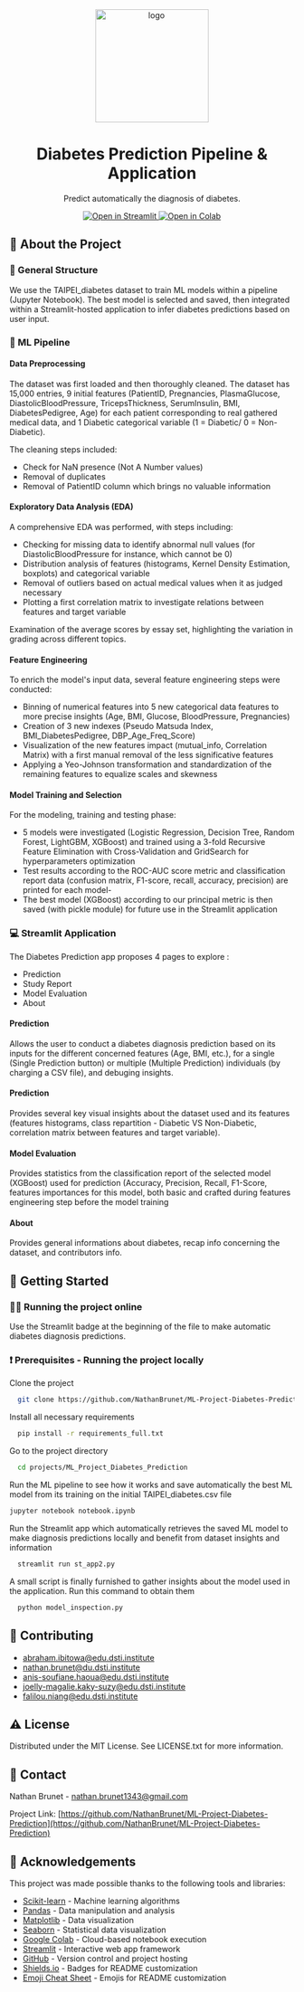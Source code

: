 <div align="center">

  <img src="https://zupimages.net/up/25/13/rkqb.png" alt="logo" width="200" height="auto" />
  <h1>Diabetes Prediction Pipeline & Application</h1>
  
  <p>
    Predict automatically the diagnosis of diabetes. 
  </p>
  
<!-- Badges -->
<p>
  <a href="https://ml-project-diabetes-prediction-au8e37mgywogwtu4bqgymv.streamlit.app/">
    <img src="https://static.streamlit.io/badges/streamlit_badge_black_white.svg" alt="Open in Streamlit" />
  </a>
  <a href="https://colab.research.google.com/github/NathanBrunet/ML-Project-Diabetes-Prediction/blob/main/DiabetesPrediction.ipynb">
    <img src="https://colab.research.google.com/assets/colab-badge.svg" alt="Open in Colab" />
  </a>
</p>
  </div>

<!-- About the Project -->
## :star2: About the Project

<!-- Features -->
### :dart: General Structure

We use the TAIPEI_diabetes dataset to train ML models within a pipeline (Jupyter Notebook). 
The best model is selected and saved, then integrated within a Streamlit-hosted application to infer diabetes predictions based on user input.

### :robot: ML Pipeline 

#### Data Preprocessing

The dataset was first loaded and then thoroughly cleaned. 
The dataset has 15,000 entries, 9 initial features (PatientID, Pregnancies, PlasmaGlucose, DiastolicBloodPressure,	TricepsThickness,	SerumInsulin,	BMI, DiabetesPedigree,	Age) for each patient corresponding to real gathered medical data, and 1 Diabetic categorical variable (1 = Diabetic/ 0 = Non-Diabetic).

The cleaning steps included:

- Check for NaN presence (Not A Number values)
- Removal of duplicates
- Removal of PatientID column which brings no valuable information

#### Exploratory Data Analysis (EDA)

A comprehensive EDA was performed, with steps including:

- Checking for missing data to identify abnormal null values (for DiastolicBloodPressure for instance, which cannot be 0)
- Distribution analysis of features (histograms, Kernel Density Estimation, boxplots) and categorical variable
- Removal of outliers based on actual medical values when it as judged necessary
- Plotting a first correlation matrix to investigate relations between features and target variable 

Examination of the average scores by essay set, highlighting the variation in grading across different topics.

#### Feature Engineering

To enrich the model's input data, several feature engineering steps were conducted:

- Binning of numerical features into 5 new categorical data features to more precise insights (Age, BMI, Glucose, BloodPressure, Pregnancies)
- Creation of 3 new indexes (Pseudo Matsuda Index, BMI_DiabetesPedigree, DBP_Age_Freq_Score)
- Visualization of the new features impact (mutual_info, Correlation Matrix) with a first manual removal of the less significative features
- Applying a Yeo-Johnson transformation and standardization of the remaining features to equalize scales and skewness

#### Model Training and Selection

For the modeling, training and testing phase:

- 5 models were investigated (Logistic Regression, Decision Tree, Random Forest, LightGBM, XGBoost) and trained using a 3-fold Recursive Feature Elimination with Cross-Validation and GridSearch for hyperparameters optimization
- Test results according to the ROC-AUC score metric and classification report data (confusion matrix, F1-score, recall, accuracy, precision) are printed for each model-
- The best model (XGBoost) according to our principal metric is then saved (with pickle module) for future use in the Streamlit application

### 💻 Streamlit Application

The Diabetes Prediction app proposes 4 pages to explore : 
- Prediction
- Study Report
- Model Evaluation
- About

#### Prediction

Allows the user to conduct a diabetes diagnosis prediction based on its inputs for the different concerned features (Age, BMI, etc.), for a single (Single Prediction button) or multiple (Multiple Prediction) individuals (by charging a CSV file), and debuging insights.

#### Prediction

Provides several key visual insights about the dataset used and its features (features histograms, class repartition - Diabetic VS Non-Diabetic, correlation matrix between features and target variable).

#### Model Evaluation

Provides statistics from the classification report of the selected model (XGBoost) used for prediction (Accuracy, Precision, Recall, F1-Score, features importances for this model, both basic and crafted during features engineering step before the model training

#### About

Provides general informations about diabetes, recap info concerning the dataset, and contributors info.

<!-- Getting Started -->
## 	:toolbox: Getting Started

<!-- Running the project online -->
### :technologist: Running the project online

Use the Streamlit badge at the beginning of the file to make automatic diabetes diagnosis predictions.

<!-- Running the project locally -->
### :exclamation: Prerequisites - Running the project locally

Clone the project
```bash
  git clone https://github.com/NathanBrunet/ML-Project-Diabetes-Prediction.git
```
Install all necessary requirements

```bash
  pip install -r requirements_full.txt
```

Go to the project directory

```bash
  cd projects/ML_Project_Diabetes_Prediction
```

Run the ML pipeline to see how it works and save automatically the best ML model from its training on the initial TAIPEI_diabetes.csv file
```bash
jupyter notebook notebook.ipynb
```

Run the Streamlit app which automatically retrieves the saved ML model to make diagnosis predictions locally and benefit from dataset insights and information
```bash
  streamlit run st_app2.py
```

A small script is finally furnished to gather insights about the model used in the application. Run this command to obtain them
```bash
  python model_inspection.py
```

<!-- Contributing -->
## :wave: Contributing

- abraham.ibitowa@edu.dsti.institute
- nathan.brunet@du.dsti.institute
- anis-soufiane.haoua@edu.dsti.institute
- joelly-magalie.kaky-suzy@edu.dsti.institute
- falilou.niang@edu.dsti.institute


<!-- License -->
## :warning: License

Distributed under the MIT License. See LICENSE.txt for more information.


<!-- Contact -->
## :handshake: Contact

Nathan Brunet - nathan.brunet1343@gmail.com

Project Link: [https://github.com/NathanBrunet/ML-Project-Diabetes-Prediction](https://github.com/NathanBrunet/ML-Project-Diabetes-Prediction)


<!-- Acknowledgments -->
## :gem: Acknowledgements

This project was made possible thanks to the following tools and libraries:

- [Scikit-learn](https://scikit-learn.org/) - Machine learning algorithms  
- [Pandas](https://pandas.pydata.org/) - Data manipulation and analysis  
- [Matplotlib](https://matplotlib.org/) - Data visualization  
- [Seaborn](https://seaborn.pydata.org/) - Statistical data visualization  
- [Google Colab](https://colab.research.google.com/) - Cloud-based notebook execution  
- [Streamlit](https://streamlit.io/) - Interactive web app framework  
- [GitHub](https://github.com/) - Version control and project hosting  
- [Shields.io](https://shields.io/) - Badges for README customization  
- [Emoji Cheat Sheet](https://github.com/ikatyang/emoji-cheat-sheet/blob/master/README.md) - Emojis for README customization

